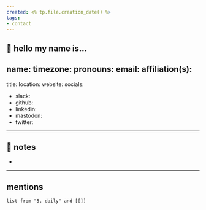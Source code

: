 ```yaml
---
created: <% tp.file.creation_date() %>
tags:
- contact
---
```


## 📛 hello my name is...
name:
timezone:
pronouns: 
email: 
affiliation(s): 
- 
title: 
location: 
website: 
socials:
- slack:
- github: 
- linkedin: 
- mastodon: 
- twitter: 

---
## 📝 notes
- 

---
## mentions

```dataview
list from "5. daily" and [[]]
```
